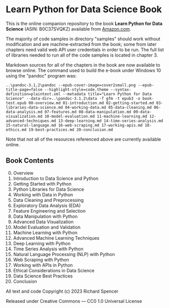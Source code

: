 # Learn Python for Data Science Book

This is the online companion repository to the book
**Learn Python for Data Science** (ASIN: B0C37SVQKZ) available from
[Amazon.com](https://www.amazon.com/dp/B0C37SVQKZ).

The majority of code samples in directory "samples"
should work without modification and are machine-extracted from the book;
some from later chapters need valid web API user credentials in order to be
run. The full list of libraries needed to run all of the code samples is
located in chapter 3.

Markdown sources for all of the chapters in the book are now available
to browse online. The command used to build the e-book under Windows 10 using
the "pandoc" program was:

```
..\pandoc-3.1.2\pandoc --epub-cover-image=cover2small.png --epub-title-page=false --highlight-style=code.theme --syntax-definition=plaintext.xml --metadata title="Learn Python for Data Science" --data-dir=..\pandoc-3.1.2\data -f gfm -t epub3 -o book-test.epub 00-overview.md 01-introduction.md 02-getting-started.md 03-libraries-data-science.md 04-working-data.md 05-data-cleaning.md 06-data-analysis.md 07-features.md 08-data-manipulation.md 09-data-visualization.md 10-model-evaluation.md 11-machine-learning.md 12-advanced-techniques.md 13-deep-learning.md 14-time-series-analysis.md 15-natural-language.md 16-web-scraping.md 17-working-apis.md 18-ethics.md 19-best-practices.md 20-conclusion.md
```

Note that not all of the resources referenced above are currently available online.

## Book Contents

0. Overview
1. Introduction to Data Science and Python
2. Getting Started with Python
3. Python Libraries for Data Science
4. Working with Data in Python
5. Data Cleaning and Preprocessing
6. Exploratory Data Analysis (EDA)
7. Feature Engineering and Selection
8. Data Manipulation with Python
9. Advanced Data Visualization
10. Model Evaluation and Validation
11. Machine Learning with Python
12. Advanced Machine Learning Techniques
13. Deep Learning with Python
14. Time Series Analysis with Python
15. Natural Language Processing (NLP) with Python
16. Web Scraping with Python
17. Working with APIs in Python
18. Ethical Considerations in Data Science
19. Data Science Best Practices
20. Conclusion

All text and code Copyright (c) 2023 Richard Spencer

Released under Creative Commons — CC0 1.0 Universal License
